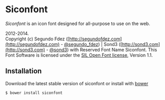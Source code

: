 # Siconfont

*Siconfont* is an icon font designed for all-purpose to use on the web.

2012-2014.<br>
Copyright (c) Segundo Fdez ([http://segundofdez.com](http://segundofdez.com) - [@segundo_fdez](https://twitter.com/segundo_fdez)) | Sond3 ([http://sond3.com](http://sond3.com) - [@sond3](https://twitter.com/sond3)) with Reserved Font Name Siconfont. This Font Software is licensed under the [SIL Open Font license](http://scripts.sil.org/cms/scripts/page.php?site_id=nrsi&id=OFL), Version 1.1.

## Installation

Download the latest stable version of siconfont or install with [bower](http://bower.io/)

    $ bower install siconfont